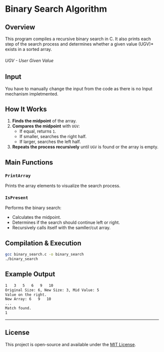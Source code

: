 # Binary Search Algorithm  

## Overview  
This program compiles a recursive binary search in C. 
It also prints each step of the search process and determines whether a given value (UGV)* exists in a sorted array.  
###### UGV - User Given Value

## Input
You have to manually change the input from the code as there is no Input mechanism impletmented.

## How It Works
1. **Finds the midpoint** of the array.  
2. **Compares the midpoint** with `UGV`:  
   - If equal, returns `1`.  
   - If smaller, searches the right half.  
   - If larger, searches the left half.  
3. **Repeats the process recursively** until `UGV` is found or the array is empty.  

## Main Functions  

### `PrintArray`  
Prints the array elements to visualize the search process.  

### `IsPresent`  
Performs the binary search:  
- Calculates the midpoint.  
- Determines if the search should continue left or right.  
- Recursively calls itself with the samller/cut array.  


## Compilation & Execution  
```sh
gcc binary_search.c -o binary_search  
./binary_search  
```

## Example Output  
```sh
1   3   5   6   9   10  
Original Size: 6, New Size: 3, Mid Value: 5  
Value on the right.  
New Array: 6   9   10  
...
Match found.  
1  
```

-------------
## License
This project is open-source and available under the [MIT License](LICENSE).
